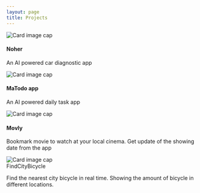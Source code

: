 ```yaml
---
layout: page
title: Projects
---
```

<head>
  <link 
    rel="stylesheet" 
    href="https://maxcdn.bootstrapcdn.com/bootstrap/4.0.0-beta.2/css/bootstrap.min.css" 
    integrity="sha384-PsH8R72JQ3SOdhVi3uxftmaW6Vc51MKb0q5P2rRUpPvrszuE4W1povHYgTpBfshb" 
    crossorigin="anonymous">
</head>
<div class="container">
  <div class="row justify-content-between project-row">
    <div class="col-12">
      <div class="card project-card">
        <div class="col-4 project-image">
          <img class="card-img-top" src="..." alt="Card image cap">
        </div>
        <div class="col-8 project-content">
          <div class="card-body">
            <h4 class="card-title">Noher</h4>
            <p class="card-text">An AI powered car diagnostic app</p>
          </div>
        </div>
      </div>
    </div>
  </div>
  <div class="row justify-content-between project-row">
    <div class="col-12">
      <div class="card project-card">
        <div class="col-4 project-image">
          <img class="card-img-top" src="..." alt="Card image cap">
        </div>
        <div class="col-8 project-content">
          <div class="card-body">
            <h4 class="card-title">MaTodo app</h4>
            <p class="card-text">An AI powered daily task app</p>
          </div>
        </div>
      </div>
    </div>
  </div>
  <div class="row justify-content-between project-row">
    <div class="col-12">
      <div class="card project-card">
        <div class="col-4 project-image">
          <img class="card-img-top" src="..." alt="Card image cap">      
        </div>
        <div class="col-8 project-content">
          <div class="card-body">
            <h4 class="card-title">Movly</h4>
            <p class="card-text">Bookmark movie to watch at your local cinema. Get update of the showing date from the app</p>
          </div>
        </div>
      </div>
    </div>    
  </div>
  <div class="row justify-content-between project-row">
    <div class="col-12">
      <div class="card project-card">
        <div class="col-4 project-image">
          <img class="card-img-top" src="..." alt="Card image cap">
        </div>
        <div class="col-8 project-content">
          <div class="card-body">
            <div class="card-title">FindCityBicycle</div>
            <p class="card-text">Find the nearest city bicycle in real time. Showing the amount of bicycle in different locations.</p>
          </div>
        </div>
      </div>
  </div>
</div>

<script src="https://code.jquery.com/jquery-3.2.1.slim.min.js" integrity="sha384-KJ3o2DKtIkvYIK3UENzmM7KCkRr/rE9/Qpg6aAZGJwFDMVNA/GpGFF93hXpG5KkN" crossorigin="anonymous"></script>
<script src="https://cdnjs.cloudflare.com/ajax/libs/popper.js/1.12.3/umd/popper.min.js" integrity="sha384-vFJXuSJphROIrBnz7yo7oB41mKfc8JzQZiCq4NCceLEaO4IHwicKwpJf9c9IpFgh" crossorigin="anonymous"></script>
<script src="https://maxcdn.bootstrapcdn.com/bootstrap/4.0.0-beta.2/js/bootstrap.min.js" integrity="sha384-alpBpkh1PFOepccYVYDB4do5UnbKysX5WZXm3XxPqe5iKTfUKjNkCk9SaVuEZflJ" crossorigin="anonymous"></script>